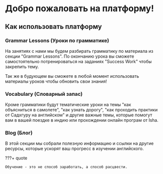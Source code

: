 # Добро пожаловать на платформу!

## Как использовать платформу

### Grammar Lessons (Уроки по грамматике)

На занятиях с нами мы будем разбирать грамматику по материала из секции
"Grammar Lessons". По окончанию
урока вы сможете самостоятельно потренироваться на заданиях "Success Work" чтобы закрепить тему.

Так же в будующем вы сможете в любой момент использовать материалы уроков чтобы обновить
свои знания!

### Vocabulary (Словарный запас)

Кроме грамматики будут тематические уроки на темы "как объясниться в самолете", "как узнать дорогу",
"как проходить практики от Садхгуру на английском" и другие важные темы, которые помогут вам в
вашей поездке в индию или прохождении онлайн програм от Isha.

### Blog (Блог)

В этой секции мы собрали полезную информацию и ссылки на другие ресурсы, которые ускорят
ваш прогресс в изучении английского.

???+ quote

    Обучение - это не способ заработать, а способ расцвести.
